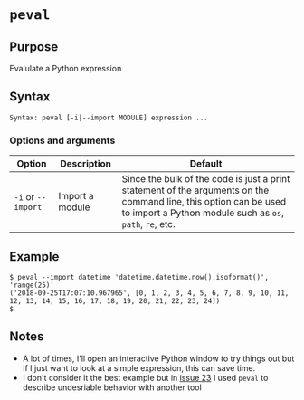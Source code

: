 # `peval`

## Purpose
Evalulate a Python expression

## Syntax
```
Syntax: peval [-i|--import MODULE] expression ...
```

### Options and arguments
| Option | Description | Default |
| ------ | ----------- | ------- |
|  `-i` or `--import`  | Import a module | Since the bulk of the code is just a print statement of the arguments on the command line, this option can be used to import a Python module such as `os`, `path`, `re`, etc. |

## Example

```
$ peval --import datetime 'datetime.datetime.now().isoformat()', 'range(25)'
('2018-09-25T17:07:10.967965', [0, 1, 2, 3, 4, 5, 6, 7, 8, 9, 10, 11, 12, 13, 14, 15, 16, 17, 18, 19, 20, 21, 22, 23, 24])
$ 
```

## Notes

- A lot of times, I'll open an interactive Python window to try things out but if I just want to look at a simple expression, this can save time.
- I don't consider it the best example but in [issue 23](https://github.com/pfuntner/toys/issues/23) I used `peval` to describe undesriable behavior with another tool
